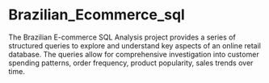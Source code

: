 # Brazilian_Ecommerce_sql
The Brazilian E-commerce SQL Analysis project provides a series of structured queries to explore and understand key aspects of an online retail database. The queries allow for comprehensive investigation into customer spending patterns, order frequency, product popularity, sales trends over time.
